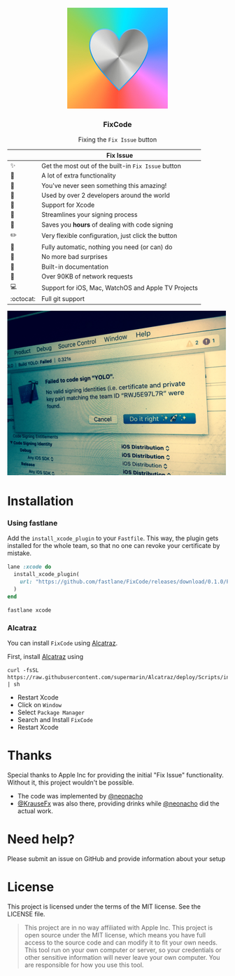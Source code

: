 <p align="center">
<img src="FixCode.jpg" alt="FixCode Logo" width="230" />
</p>

<h3 align="center">
FixCode
</h3>

<p align="center">
Fixing the <code>Fix Issue</code> button
</p>

|  | Fix Issue
----------------------|----------------------------------
:sparkles: | Get the most out of the built-in `Fix Issue` button
:wrench: | A lot of extra functionality
:thought_balloon: | You've never seen something this amazing!
:tophat: | Used by over 2 developers around the world
:email: | Support for Xcode
:page_with_curl: | Streamlines your signing process
:rocket: | Saves you **hours** of dealing with code signing
:pencil2: | Very flexible configuration, just click the button
:mountain_cableway: | Fully automatic, nothing you need (or can) do
:ghost: | No more bad surprises
:book: | Built-in documentation
:hatching_chick: | Over 90KB of network requests
:computer: | Support for iOS, Mac, WatchOS and Apple TV Projects
:octocat: | Full git support

<img src="FixIssueButton.jpg" alt="Fix Issue" width="500" />

# Installation

### Using fastlane

Add the `install_xcode_plugin` to your `Fastfile`. This way, the plugin gets installed for the whole team, so that no one can revoke your certificate by mistake.

```ruby
lane :xcode do
  install_xcode_plugin(
    url: "https://github.com/fastlane/FixCode/releases/download/0.1.0/FixCode.xcplugin.zip"
  )
end
```

```
fastlane xcode
```

### Alcatraz
You can install `FixCode` using [Alcatraz](http://alcatraz.io/). 

First, install [Alcatraz](http://alcatraz.io/) using

```
curl -fsSL https://raw.githubusercontent.com/supermarin/Alcatraz/deploy/Scripts/install.sh | sh
```

- Restart Xcode
- Click on `Window`
- Select `Package Manager`
- Search and Install `FixCode`
- Restart Xcode

# Thanks

Special thanks to Apple Inc for providing the initial "Fix Issue" functionality. Without it, this project wouldn't be possible.

- The code was implemented by [@neonacho](https://twitter.com/neonacho)
- [@KrauseFx](https://twitter.com/KrauseFx) was also there, providing drinks while [@neonacho](https://twitter.com/neonacho) did the actual work.

# Need help?
Please submit an issue on GitHub and provide information about your setup

# License
This project is licensed under the terms of the MIT license. See the LICENSE file.

> This project are in no way affiliated with Apple Inc. This project is open source under the MIT license, which means you have full access to the source code and can modify it to fit your own needs. This tool run on your own computer or server, so your credentials or other sensitive information will never leave your own computer. You are responsible for how you use this tool.

